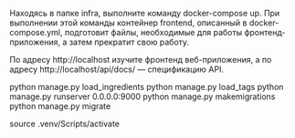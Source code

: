Находясь в папке infra, выполните команду docker-compose up. При выполнении этой команды контейнер frontend, описанный в docker-compose.yml, подготовит файлы, необходимые для работы фронтенд-приложения, а затем прекратит свою работу.

По адресу http://localhost изучите фронтенд веб-приложения, а по адресу http://localhost/api/docs/ — спецификацию API.



python manage.py load_ingredients
python manage.py load_tags
python manage.py runserver 0.0.0.0:9000
python manage.py makemigrations
python manage.py migrate

source .venv/Scripts/activate